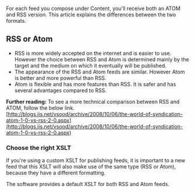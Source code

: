 For each feed you compose under Content, you'll receive both an ATOM and
RSS version. This article explains the differences between the two
formats.

RSS or Atom
-----------

-   RSS is more widely accepted on the internet and is easier to use.
    However the choice between RSS and Atom is determined mainly by the
    target and the medium on which it eventually will be published.
-   The appearance of the RSS and Atom feeds are similar. However Atom
    is better and more powerful than RSS.
-   Atom is flexible and has more features than RSS. It is safer and has
    several advantages compared to RSS.

**Further reading:** To see a more technical comparison between RSS and
ATOM, follow the below link.\
[http://blogs.iis.net/vsood/archive/2008/10/06/the-world-of-syndication-atom-1-0-vs-rss-2-0.aspx](http://blogs.iis.net/vsood/archive/2008/10/06/the-world-of-syndication-atom-1-0-vs-rss-2-0.aspx)

### Choose the right XSLT

If you're using a custom XSLT for publishing feeds, it is important to a
new feed that this XSLT will also make use of the same type (RSS or
Atom), because they have a different formatting.

The software provides a default XSLT for both RSS and Atom feeds.
